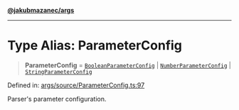 [**@jakubmazanec/args**](../README.md)

---

# Type Alias: ParameterConfig

> **ParameterConfig** = [`BooleanParameterConfig`](BooleanParameterConfig.md) \|
> [`NumberParameterConfig`](NumberParameterConfig.md) \|
> [`StringParameterConfig`](StringParameterConfig.md)

Defined in:
[args/source/ParameterConfig.ts:97](https://github.com/jakubmazanec/tools/blob/026d472564678641afd0039e9c07d936f221ca46/packages/args/source/ParameterConfig.ts#L97)

Parser's parameter configuration.
